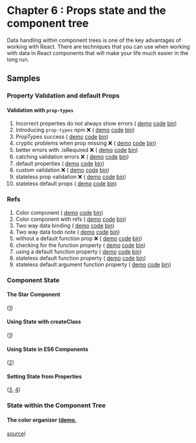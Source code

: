 Chapter 6 : Props state and the component tree
==================
Data handling within component trees is one of the key advantages of working with React. There are techniques that you
can use when working with data in React components that will make your life much easier in the long run.

Samples
--------

### Property Validation and default Props

#### Validation with `prop-types`

  1. Incorrect properties do not always show errors (
    [demo](https://rawgit.com/MoonHighway/learning-react/update-localize-samples/chapter-06/01-property-validation-and-default-props/01-incorrect-props-no-error.html)
    [code](https://github.com/MoonHighway/learning-react/blob/update-localize-samples/chapter-06/01-property-validation-and-default-props/01-incorrect-props-no-error.html)
    [bin](http://jsbin.com/nusiyu/1/edit?js,output))
  2. Introducing `prop-types` npm ❌ (
    [demo](https://rawgit.com/MoonHighway/learning-react/update-localize-samples/chapter-06/01-property-validation-and-default-props/02-introducing-prop-types-npm.html)
    [code](https://github.com/MoonHighway/learning-react/blob/update-localize-samples/chapter-06/01-property-validation-and-default-props/02-introducing-prop-types-npm.html)
    [bin](http://jsbin.com/nusiyu/2/edit?js,console,output))
  3. PropTypes success (
    [demo](https://rawgit.com/MoonHighway/learning-react/update-localize-samples/chapter-06/01-property-validation-and-default-props/03-prop-types-success.html)
    [code](https://github.com/MoonHighway/learning-react/blob/update-localize-samples/chapter-06/01-property-validation-and-default-props/03-prop-types-success.html)
    [bin](http://jsbin.com/nusiyu/3/edit?js,output))
  4. cryptic problems when prop missing ❌ (
    [demo](https://rawgit.com/MoonHighway/learning-react/update-localize-samples/chapter-06/01-property-validation-and-default-props/04-cryptic-problems-when-prop-missing.html)
    [code](https://github.com/MoonHighway/learning-react/blob/update-localize-samples/chapter-06/01-property-validation-and-default-props/04-cryptic-problems-when-prop-missing.html)
    [bin](http://jsbin.com/nusiyu/4/edit?js,console,output))
  5. better errors with .isRequired ❌ (
    [demo](https://rawgit.com/MoonHighway/learning-react/update-localize-samples/chapter-06/01-property-validation-and-default-props/05-better-errors-with-is-required.html)
    [code](https://github.com/MoonHighway/learning-react/blob/update-localize-samples/chapter-06/01-property-validation-and-default-props/05-better-errors-with-is-required.html)
    [bin](http://jsbin.com/nusiyu/5/edit?js,console,output))
  6. catching validation errors ❌ (
    [demo](https://rawgit.com/MoonHighway/learning-react/update-localize-samples/chapter-06/01-property-validation-and-default-props/06-successful-validation.html)
    [code](https://github.com/MoonHighway/learning-react/blob/update-localize-samples/chapter-06/01-property-validation-and-default-props/06-successful-validation.html)
    [bin](http://jsbin.com/nusiyu/6/edit?js,output))
  7. default properties (
    [demo](https://rawgit.com/MoonHighway/learning-react/update-localize-samples/chapter-06/01-property-validation-and-default-props/07-default-properties.html)
    [code](https://github.com/MoonHighway/learning-react/blob/update-localize-samples/chapter-06/01-property-validation-and-default-props/07-default-properties.html)
    [bin](http://jsbin.com/curalu/1/edit?js,output))
  8. custom validation ❌ (
    [demo](https://rawgit.com/MoonHighway/learning-react/update-localize-samples/chapter-06/01-property-validation-and-default-props/08-custom-validation.html)
    [code](https://github.com/MoonHighway/learning-react/blob/update-localize-samples/chapter-06/01-property-validation-and-default-props/08-custom-validation.html)
    [bin](http://jsbin.com/fefaqe/1/edit?js,console,output))
  9. stateless prop validation ❌ (
    [demo](https://rawgit.com/MoonHighway/learning-react/update-localize-samples/chapter-06/01-property-validation-and-default-props/09-stateless-prop-validation.html)
    [code](https://github.com/MoonHighway/learning-react/blob/update-localize-samples/chapter-06/01-property-validation-and-default-props/09-stateless-prop-validation.html)
    [bin](http://jsbin.com/zenohu/2/edit?js,output))  
  10. stateless default props (
    [demo](https://rawgit.com/MoonHighway/learning-react/update-localize-samples/chapter-06/01-property-validation-and-default-props/10-stateless-default-props.html)
    [code](https://github.com/MoonHighway/learning-react/blob/update-localize-samples/chapter-06/01-property-validation-and-default-props/10-stateless-default-props.html)
    [bin](https://github.com/MoonHighway/learning-react/blob/update-localize-samples/chapter-06/01-property-validation-and-default-props/http://jsbin.com/zenohu/3/edit?js,output))  

### Refs

  1. Color component (
    [demo](https://rawgit.com/MoonHighway/learning-react/update-localize-samples/chapter-06/02-refs/01-color-component-before-refs.html)
    [code](https://github.com/MoonHighway/learning-react/blob/update-localize-samples/chapter-06/02-refs/01-color-component-before-refs.html)
    [bin](http://jsbin.com/kohigem/1/edit?js,output))
  2. Color component with refs (
    [demo](https://rawgit.com/MoonHighway/learning-react/update-localize-samples/chapter-06/02-refs/02-color-component-with-refs.html)
    [code](https://github.com/MoonHighway/learning-react/blob/update-localize-samples/chapter-06/02-refs/02-color-component-with-refs.html)
    [bin](http://jsbin.com/kohigem/2/edit?js,output))
  3. Two way data binding (
    [demo](https://rawgit.com/MoonHighway/learning-react/update-localize-samples/chapter-06/02-refs/03-Color-Component-binding.html)
    [code](https://github.com/MoonHighway/learning-react/blob/update-localize-samples/chapter-06/02-refs/03-Color-Component-binding.html)
    [bin](http://jsbin.com/kohigem/3/edit?js,console,output))
  4. Two way data todo note (
    [demo](https://rawgit.com/MoonHighway/learning-react/update-localize-samples/chapter-06/02-refs/04-two-way-data-todo.html)
    [code](https://github.com/MoonHighway/learning-react/blob/update-localize-samples/chapter-06/02-refs/04-two-way-data-todo.html)
    [bin](http://jsbin.com/kohigem/4/edit?js,console,output))
  5. without a default function prop ❌ (
    [demo](https://rawgit.com/MoonHighway/learning-react/update-localize-samples/chapter-06/02-refs/05-without-default-function.html)
    [code](https://github.com/MoonHighway/learning-react/blob/update-localize-samples/chapter-06/02-refs/05-without-default-function.html)
    [bin](http://jsbin.com/kohigem/5/edit?js,console,output))
  6. checking for the function property (
    [demo](https://rawgit.com/MoonHighway/learning-react/update-localize-samples/chapter-06/02-refs/06-check-for-property.html)
    [code](https://github.com/MoonHighway/learning-react/blob/update-localize-samples/chapter-06/02-refs/06-check-for-property.html)
    [bin](http://jsbin.com/kohigem/6/edit?js,console,output))
  7. using a default function property (
    [demo](https://rawgit.com/MoonHighway/learning-react/update-localize-samples/chapter-06/02-refs/07-default-property.html)
    [code](https://github.com/MoonHighway/learning-react/blob/update-localize-samples/chapter-06/02-refs/07-default-property.html)
    [bin](http://jsbin.com/kohigem/7/edit?js,console,output))
  8. stateless default function property (
    [demo](https://rawgit.com/MoonHighway/learning-react/update-localize-samples/chapter-06/02-refs/08-stateless-default-prop.html)
    [code](https://github.com/MoonHighway/learning-react/blob/update-localize-samples/chapter-06/02-refs/08-stateless-default-prop.html)
    [bin](http://jsbin.com/kohigem/8/edit?js,console,output))
  9. stateless default argument function property (
    [demo](https://rawgit.com/MoonHighway/learning-react/update-localize-samples/chapter-06/02-refs/09-stateless-default-arg.html)
    [code](https://github.com/MoonHighway/learning-react/blob/update-localize-samples/chapter-06/02-refs/09-stateless-default-arg.html)
    [bin](http://jsbin.com/kohigem/9/edit?js,console,output))

### Component State

#### The Star Component

([1](http://jsbin.com/puduho/1/edit?js,output))

#### Using State with createClass

([1](http://jsbin.com/zebilo/1/edit?js,output))

#### Using State in ES6 Components

([2](http://jsbin.com/zebilo/2/edit?js,output))

#### Setting State from Properties

([3](http://jsbin.com/zebilo/3/edit?js,output),
[4](http://jsbin.com/zebilo/4/edit?js,output))

### State within the Component Tree

#### The color organizer ([demo](https://rawgit.com/MoonHighway/learning-react/master/chapter-06/color-organizer/dist/index.html),
[source](https://github.com/MoonHighway/learning-react/blob/master/chapter-06/color-organizer))
